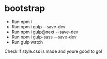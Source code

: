 # bootstrap

- Run npm i
- Run npm i gulp --save-dev
- Run npm i gulp@next --save-dev
- Run npm i gulp-sass --save-dev
- Run gulp watch

Check if style.css is made and youre good to go!
